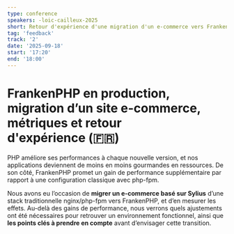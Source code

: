 ```yaml
---
type: conference
speakers: -loic-cailleux-2025
short: Retour d'expérience d'une migration d'un e-commerce vers FrankenPHP.
tag: 'feedback'
track: '2'
date: '2025-09-18'
start: '17:20'
end: '18:00'
---
```


# FrankenPHP en production, migration d’un site e-commerce, métriques et retour d'expérience (🇫🇷)

PHP améliore ses performances à chaque nouvelle version, et nos applications deviennent de moins en moins gourmandes en ressources. De son côté, FrankenPHP promet un gain de performance supplémentaire par rapport à une configuration classique avec php-fpm.

Nous avons eu l’occasion de **migrer un e-commerce basé sur Sylius** d’une stack traditionnelle nginx/php-fpm vers FrankenPHP, et d’en mesurer les effets. Au-delà des gains de performance, nous verrons quels ajustements ont été nécessaires pour retrouver un environnement fonctionnel, ainsi que **les points clés à prendre en compte** avant d’envisager cette transition.
